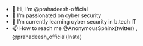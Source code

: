 - 👋 Hi, I’m @prahadeesh-official
- 👀 I’m passionated on cyber security
- 🌱 I’m currently learning cyber security in b.tech IT
- 📫 How to reach me @AnonymousSphinx(twitter) , @prahadeesh_official(Insta)

<!---
prahadeesh-official/prahadeesh-official is a ✨ special ✨ repository because its `README.md` (this file) appears on your GitHub profile.
You can click the Preview link to take a look at your changes.
--->
